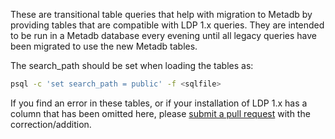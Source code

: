 
These are transitional table queries that help with migration to
Metadb by providing tables that are compatible with LDP 1.x queries.
They are intended to be run in a Metadb database every evening until
all legacy queries have been migrated to use the new Metadb tables.

The search_path should be set when loading the tables as:

```bash
psql -c 'set search_path = public' -f <sqlfile>
```

If you find an error in these tables, or if your installation of LDP
1.x has a column that has been omitted here, please [submit a pull
request](../../CONTRIBUTING.md) with the correction/addition.

